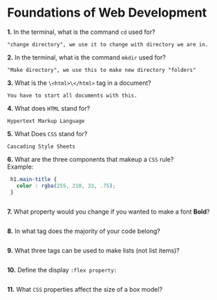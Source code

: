 # Foundations of Web Development

**1.** In the terminal, what is the command `cd` used for?
<!-- enter you answer in the space below -->
```
"change directory", we use it to change with directory we are in.
```

**2.** In the terminal, what is the command `mkdir` used for?
<!-- enter you answer in the space below -->
```
"Make directory", we use this to make new directory "folders"
```

**3.** What is the `\<html>\</html>` tag in a document?
<!-- enter you answer in the space below -->
```
You have to start all documents with this.
```

**4.** What does `HTML` stand for?
<!-- enter you answer in the space below -->
```
Hypertext Markup Language 
```

**5.** What Does `CSS` stand for?
<!-- enter you answer in the space below -->
```
Cascading Style Sheets
```

**6.** What are the three components that makeup a `CSS` rule? <br> Example:
```css
 h1.main-title {
   color : rgba(255, 210, 33, .75);
 }
```
<!-- enter you answer in the space below -->
```

```

**7.** What property would you change if you wanted to make a font **Bold**?
<!-- enter you answer in the space below -->
```

```

**8.** In what tag does the majority of your code belong?
<!-- enter you answer in the space below -->
```

```

**9.** What three tags can be used to make lists (not list items)?
<!-- enter you answer in the space below -->
```

```

**10.** Define the display `:flex property:`
<!-- enter you answer in the space below -->
```

```

**11.** What `CSS` properties affect the size of a box model?
<!-- enter you answer in the space below -->
```

```